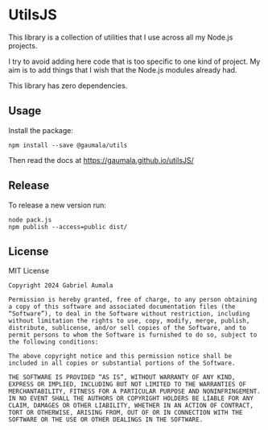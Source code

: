 # UtilsJS

This library is a collection of utilities that I use across all my Node.js projects.

I try to avoid adding here code that is too specific to one kind of project. My aim
is to add things that I wish that the Node.js modules already had.

This library has zero dependencies.

## Usage 

Install the package:

```
npm install --save @gaumala/utils
```

Then read the docs at https://gaumala.github.io/utilsJS/

## Release 

To release a new version run:

```
node pack.js
npm publish --access=public dist/
```

## License

MIT License

```
Copyright 2024 Gabriel Aumala

Permission is hereby granted, free of charge, to any person obtaining a copy of this software and associated documentation files (the “Software”), to deal in the Software without restriction, including without limitation the rights to use, copy, modify, merge, publish, distribute, sublicense, and/or sell copies of the Software, and to permit persons to whom the Software is furnished to do so, subject to the following conditions:

The above copyright notice and this permission notice shall be included in all copies or substantial portions of the Software.

THE SOFTWARE IS PROVIDED “AS IS”, WITHOUT WARRANTY OF ANY KIND, EXPRESS OR IMPLIED, INCLUDING BUT NOT LIMITED TO THE WARRANTIES OF MERCHANTABILITY, FITNESS FOR A PARTICULAR PURPOSE AND NONINFRINGEMENT. IN NO EVENT SHALL THE AUTHORS OR COPYRIGHT HOLDERS BE LIABLE FOR ANY CLAIM, DAMAGES OR OTHER LIABILITY, WHETHER IN AN ACTION OF CONTRACT, TORT OR OTHERWISE, ARISING FROM, OUT OF OR IN CONNECTION WITH THE SOFTWARE OR THE USE OR OTHER DEALINGS IN THE SOFTWARE.

```

